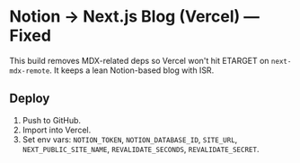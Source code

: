 # Notion → Next.js Blog (Vercel) — Fixed

This build removes MDX-related deps so Vercel won't hit ETARGET on `next-mdx-remote`. It keeps a lean Notion-based blog with ISR.

## Deploy
1. Push to GitHub.
2. Import into Vercel.
3. Set env vars: `NOTION_TOKEN`, `NOTION_DATABASE_ID`, `SITE_URL`, `NEXT_PUBLIC_SITE_NAME`, `REVALIDATE_SECONDS`, `REVALIDATE_SECRET`.
